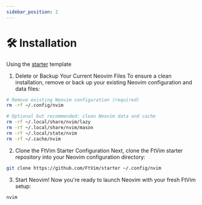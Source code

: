 ```yaml
---
sidebar_position: 2
---
```


# 🛠️ Installation

Using the [starter](https://github.com/FtVim/starter) template

1. Delete or Backup Your Current Neovim Files
To ensure a clean installation, remove or back up your existing Neovim configuration and data files:
```bash
# Remove existing Neovim configuration (required)
rm -rf ~/.config/nvim

# Optional but recommended: clean Neovim data and cache
rm -rf ~/.local/share/nvim/lazy
rm -rf ~/.local/share/nvim/mason
rm -rf ~/.local/state/nvim
rm -rf ~/.cache/nvim
```

2. Clone the FtVim Starter Configuration
Next, clone the FtVim starter repository into your Neovim configuration directory:
```bash
git clone https://github.com/FtVim/starter ~/.config/nvim
```

3. Start Neovim!
Now you're ready to launch Neovim with your fresh FtVim setup:
```bash
nvim
```


